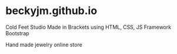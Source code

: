# beckyjm.github.io
Cold Feet Studio
Made in Brackets using HTML, CSS, JS
Framework Bootstrap

Hand made jewelry online store
